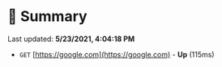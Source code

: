 # 📖 Summary
Last updated: **5/23/2021, 4:04:18 PM**

- `GET` [https://google.com](https://google.com) - **Up** (115ms)
